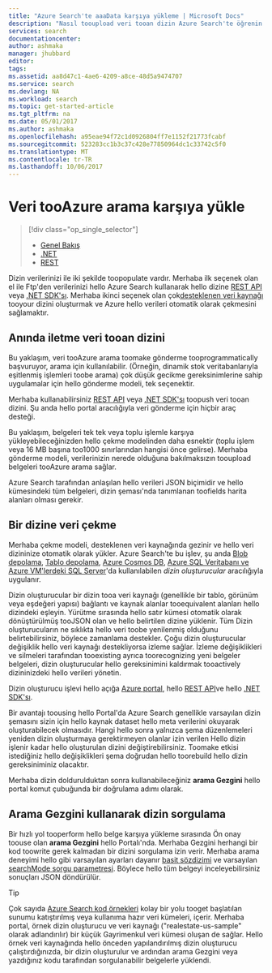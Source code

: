 ```yaml
---
title: "Azure Search'te aaaData karşıya yükleme | Microsoft Docs"
description: "Nasıl tooupload veri tooan dizin Azure Search'te öğrenin."
services: search
documentationcenter: 
author: ashmaka
manager: jhubbard
editor: 
tags: 
ms.assetid: aa8d47c1-4ae6-4209-a8ce-48d5a9474707
ms.service: search
ms.devlang: NA
ms.workload: search
ms.topic: get-started-article
ms.tgt_pltfrm: na
ms.date: 05/01/2017
ms.author: ashmaka
ms.openlocfilehash: a95eae94f72c1d0926804ff7e1152f21773fcabf
ms.sourcegitcommit: 523283cc1b3c37c428e77850964dc1c33742c5f0
ms.translationtype: MT
ms.contentlocale: tr-TR
ms.lasthandoff: 10/06/2017
---
```

# <a name="upload-data-tooazure-search"></a>Veri tooAzure arama karşıya yükle
> [!div class="op_single_selector"]
> * [Genel Bakış](search-what-is-data-import.md)
> * [.NET](search-import-data-dotnet.md)
> * [REST](search-import-data-rest-api.md)
> 
> 

Dizin verilerinizi ile iki şekilde toopopulate vardır. Merhaba ilk seçenek olan el ile Ftp'den verilerinizi hello Azure Search kullanarak hello dizine [REST API](search-import-data-rest-api.md) veya [.NET SDK'sı](search-import-data-dotnet.md). Merhaba ikinci seçenek olan çok[desteklenen veri kaynağı](search-indexer-overview.md) tooyour dizini oluşturmak ve Azure hello verileri otomatik olarak çekmesini sağlamaktır.

## <a name="push-data-tooan-index"></a>Anında iletme veri tooan dizini
Bu yaklaşım, veri tooAzure arama toomake gönderme tooprogrammatically başvuruyor, arama için kullanılabilir. (Örneğin, dinamik stok veritabanlarıyla eşitlenmiş işlemleri toobe arama) çok düşük gecikme gereksinimlerine sahip uygulamalar için hello gönderme modeli, tek seçenektir.

Merhaba kullanabilirsiniz [REST API](https://docs.microsoft.com/rest/api/searchservice/AddUpdate-or-Delete-Documents) veya [.NET SDK'sı](search-import-data-dotnet.md) toopush veri tooan dizini. Şu anda hello portal aracılığıyla veri gönderme için hiçbir araç desteği.

Bu yaklaşım, belgeleri tek tek veya toplu işlemle karşıya yükleyebileceğinizden hello çekme modelinden daha esnektir (toplu işlem veya 16 MB başına too1000 sınırlarından hangisi önce gelirse). Merhaba gönderme modeli, verilerinizin nerede olduğuna bakılmaksızın tooupload belgeleri tooAzure arama sağlar.

Azure Search tarafından anlaşılan hello verileri JSON biçimidir ve hello kümesindeki tüm belgeleri, dizin şeması'nda tanımlanan toofields harita alanları olması gerekir. 

## <a name="pull-data-into-an-index"></a>Bir dizine veri çekme
Merhaba çekme modeli, desteklenen veri kaynağında gezinir ve hello veri dizininize otomatik olarak yükler. Azure Search'te bu işlev, şu anda [Blob depolama](search-howto-indexing-azure-blob-storage.md), [Tablo depolama](search-howto-indexing-azure-tables.md), [Azure Cosmos DB](http://aka.ms/documentdb-search-indexer), [Azure SQL Veritabanı ve Azure VM'lerdeki SQL Server](search-howto-connecting-azure-sql-database-to-azure-search-using-indexers.md)'da kullanılabilen *dizin oluşturucular* aracılığıyla uygulanır. 

Dizin oluşturucular bir dizin tooa veri kaynağı (genellikle bir tablo, görünüm veya eşdeğeri yapısı) bağlantı ve kaynak alanlar tooequivalent alanları hello dizindeki eşleyin. Yürütme sırasında hello satır kümesi otomatik olarak dönüştürülmüş tooJSON olan ve hello belirtilen dizine yüklenir. Tüm Dizin oluşturucuların ne sıklıkta hello veri toobe yenilenmiş olduğunu belirtebilirsiniz, böylece zamanlama destekler. Çoğu dizin oluşturucular değişiklik hello veri kaynağı destekliyorsa izleme sağlar. İzleme değişiklikleri ve silmeleri tarafından tooexisting ayrıca toorecognizing yeni belgeler belgeleri, dizin oluşturucular hello gereksinimini kaldırmak tooactively dizininizdeki hello verileri yönetin. 

Dizin oluşturucu işlevi hello açığa [Azure portal](search-import-data-portal.md), hello [REST API](/rest/api/searchservice/Indexer-operations)ve hello [.NET SDK'sı](/dotnet/api/microsoft.azure.search.indexersoperations). 

Bir avantajı toousing hello Portal'da Azure Search genellikle varsayılan dizin şemasını sizin için hello kaynak dataset hello meta verilerini okuyarak oluşturabilecek olmasıdır. Hangi hello sonra yalnızca şema düzenlemeleri yeniden dizin oluşturmaya gerektirmeyen olanlar izin verilen Hello dizin işlenir kadar hello oluşturulan dizini değiştirebilirsiniz. Toomake etkisi istediğiniz hello değişiklikleri şema doğrudan hello toorebuild hello dizin gereksiniminiz olacaktır. 

Merhaba dizin doldurulduktan sonra kullanabileceğiniz **arama Gezgini** hello portal komut çubuğunda bir doğrulama adımı olarak.

## <a name="query-an-index-using-search-explorer"></a>Arama Gezgini kullanarak dizin sorgulama

Bir hızlı yol tooperform hello belge karşıya yükleme sırasında Ön onay toouse olan **arama Gezgini** hello Portalı'nda. Merhaba Gezgini herhangi bir kod toowrite gerek kalmadan bir dizini sorgulama izin verir. Merhaba arama deneyimi hello gibi varsayılan ayarları dayanır [basit sözdizimi](/rest/api/searchservice/simple-query-syntax-in-azure-search) ve varsayılan [searchMode sorgu parametresi](/rest/api/searchservice/search-documents). Böylece hello tüm belgeyi inceleyebilirsiniz sonuçları JSON döndürülür.

> [!TIP]
> Çok sayıda [Azure Search kod örnekleri](https://github.com/Azure-Samples/?utf8=%E2%9C%93&query=search) kolay bir yolu tooget başlatılan sunumu katıştırılmış veya kullanıma hazır veri kümeleri, içerir. Merhaba portal, örnek dizin oluşturucu ve veri kaynağı ("realestate-us-sample" olarak adlandırılır) bir küçük Gayrimenkul veri kümesi oluşan de sağlar. Hello örnek veri kaynağında hello önceden yapılandırılmış dizin oluşturucu çalıştırdığınızda, bir dizin oluşturulur ve ardından arama Gezgini veya yazdığınız kodu tarafından sorgulanabilir belgelerle yüklendi.
